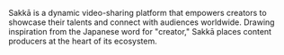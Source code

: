 Sakkā is a dynamic video-sharing platform that empowers creators to showcase their talents and connect with audiences worldwide. Drawing inspiration from the Japanese word for "creator," Sakkā places content producers at the heart of its ecosystem.